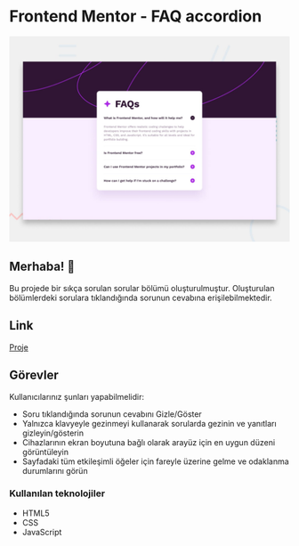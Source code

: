 # Frontend Mentor - FAQ accordion

![Screenshoot](./design/desktop-preview.jpg)

## Merhaba! 👋

Bu projede bir sıkça sorulan sorular bölümü oluşturulmuştur. Oluşturulan bölümlerdeki sorulara tıklandığında sorunun cevabına erişilebilmektedir.

## Link
[Proje](https://erimozcancivgin.github.io/FAQ-Accordion/FAQ-Accordion)

## Görevler

Kullanıcılarınız şunları yapabilmelidir:

- Soru tıklandığında sorunun cevabını Gizle/Göster
- Yalnızca klavyeyle gezinmeyi kullanarak sorularda gezinin ve yanıtları gizleyin/gösterin
- Cihazlarının ekran boyutuna bağlı olarak arayüz için en uygun düzeni görüntüleyin
- Sayfadaki tüm etkileşimli öğeler için fareyle üzerine gelme ve odaklanma durumlarını görün

### Kullanılan teknolojiler

- HTML5
- CSS
- JavaScript

